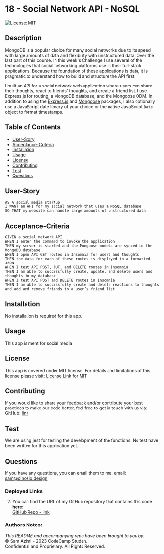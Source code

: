 # 18 - Social Network API - NoSQL

[![License: MIT](https://img.shields.io/badge/License-MIT-lightblue.svg)](https://opensource.org/licenses/MIT)

## Description
MongoDB is a popular choice for many social networks due to its speed with large amounts of data and flexibility with unstructured data. Over the last part of this course. In this week's Challenge I use several of the technologies that social networking platforms use in their full-stack applications. Because the foundation of these applications is data, it is pragmatic to understand how to build and structure the API first.

I built an API for a social network web application where users can share their thoughts, react to friends’ thoughts, and create a friend list. I use Express.js for routing, a MongoDB database, and the Mongoose ODM. In addition to using the [Express.js](https://www.npmjs.com/package/express) and [Mongoose](https://www.npmjs.com/package/mongoose) packages, I also optionally use a JavaScript date library of your choice or the native JavaScript `Date` object to format timestamps.


## Table of Contents
- [User-Story](#user-story)
- [Acceptance-Criteria](#acceptance-criteria)
- [Installation](#installation)
- [Usage](#usage)
- [License](#license)
- [Contributing](#contributing)
- [Test](#test)
- [Questions](#questions)

## User-Story

```
AS A social media startup
I WANT an API for my social network that uses a NoSQL database
SO THAT my website can handle large amounts of unstructured data
```


## Acceptance-Criteria

```
GIVEN a social network API
WHEN I enter the command to invoke the application
THEN my server is started and the Mongoose models are synced to the MongoDB database
WHEN I open API GET routes in Insomnia for users and thoughts
THEN the data for each of these routes is displayed in a formatted JSON
WHEN I test API POST, PUT, and DELETE routes in Insomnia
THEN I am able to successfully create, update, and delete users and thoughts in my database
WHEN I test API POST and DELETE routes in Insomnia
THEN I am able to successfully create and delete reactions to thoughts and add and remove friends to a user’s friend list
```

## Installation
No installation is required for this app. 


## Usage
This app is ment for social media

## License
This app is covered under MIT license. For details and limitations of this license please visit:
[License Link for MIT](https://opensource.org/licenses/MIT)


## Contributing
If you would like to share your feedback and/or contribute your best practices to make our code better, feel free to get in touch with us via:
  GitHub: [link](https://github.com/dinozio-design)<br>

## Test
We are using jest for testing the development of the functions. No test have been written for this application yet.
<br>

## Questions
If you have any questions, you can email them to me.
  email: <sam@dinozio.design><br>

### Deployed Links

<!-- 1. You can find the video walkthrough of a typical user flow of the application **here:** <br>
-->

2. You can find the URL of my GitHub repository that contains this code **here:** <br>[GitHub Repo - link](https://github.com/dinozio-design/18-Social-Network-API-NoSQL)

### Authors Notes: 
  _This README and accompanying repo have been brought to you by:_<br>© Sam Azimi - 2023 CodeCamp Studen.<br>Confidential and Proprietary. All Rights Reserved.
